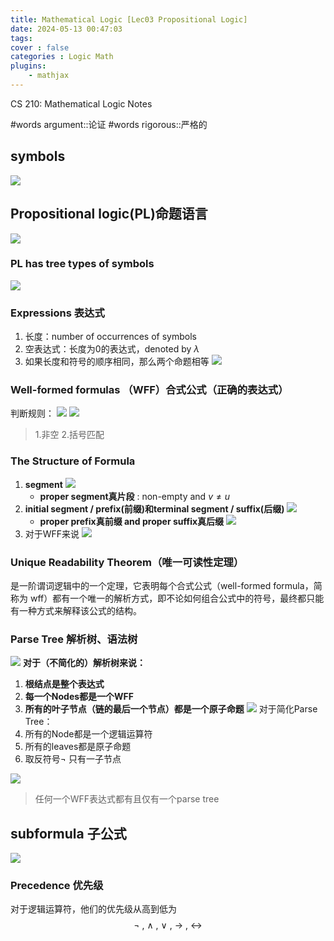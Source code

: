 ```yaml
---
title: Mathematical Logic [Lec03 Propositional Logic]
date: 2024-05-13 00:47:03
tags:
cover : false
categories : Logic Math
plugins: 
    - mathjax
---
```

CS 210: Mathematical Logic Notes

<!-- more -->

#words argument::论证
#words rigorous::严格的
## symbols
![](img1.png)
## Propositional logic(PL)命题语言
![](img2.png)
### PL has tree types of symbols
![](img3.png)
### Expressions 表达式
1. 长度：number of occurrences of symbols 
2. 空表达式：长度为0的表达式，denoted by $\lambda$ 
3. 如果长度和符号的顺序相同，那么两个命题相等
![](img4.png)
### Well-formed formulas （WFF）合式公式（正确的表达式）
判断规则：
	![](img5.png)
![](img6.png)
> 1.非空  2.括号匹配

### The Structure of Formula
1. **segment** 
   ![](img7.png)
	- **proper segment真片段** : non-empty and $v \ne u$ 
2. **initial segment / prefix(前缀)和terminal segment / suffix(后缀)**
	![](img8.png)
	- **proper prefix真前缀 and proper suffix真后缀**
  ![](img9.png)
1. 对于WFF来说
   ![](img10.png)
### Unique Readability Theorem（唯一可读性定理）
是一阶谓词逻辑中的一个定理，它表明每个合式公式（well-formed formula，简称为 wff）都有一个唯一的解析方式，即不论如何组合公式中的符号，最终都只能有一种方式来解释该公式的结构。

### Parse Tree 解析树、语法树
![](img11.png)
**对于（不简化的）解析树来说：**
1. **根结点是整个表达式**
2. **每一个Nodes都是一个WFF** 
3. **所有的叶子节点（链的最后一个节点）都是一个原子命题**
![](img12.png)
对于简化Parse Tree：
1. 所有的Node都是一个逻辑运算符
2. 所有的leaves都是原子命题
3. 取反符号$\lnot$ 只有一子节点

![](img13.png)
>任何一个WFF表达式都有且仅有一个parse tree 

## subformula 子公式
![](img14.png)

### Precedence 优先级
对于逻辑运算符，他们的优先级从高到低为
$$\lnot\ ,\ \land\ ,\ \lor\ ,\ \rightarrow\ ,\ \leftrightarrow$$

